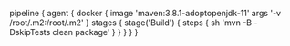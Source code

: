 
pipeline {
    agent {
        docker {
            image 'maven:3.8.1-adoptopenjdk-11'
            args '-v /root/.m2:/root/.m2'
            }
   stages {
        stage('Build') {
           steps {
               sh 'mvn -B -DskipTests clean package'
           }
        }
    }
 }
}
